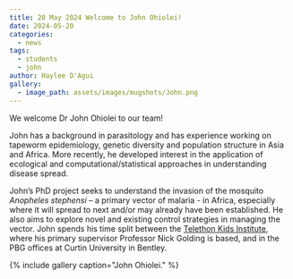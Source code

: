 ```yaml
---
title: 20 May 2024 Welcome to John Ohiolei!
date: 2024-05-20
categories:
  - news
tags:
  - students
  - john
author: Haylee D'Agui
gallery:
  - image_path: assets/images/mugshots/John.png
---
```


We welcome Dr John Ohiolei to our team! 

John has a background in parasitology and has experience working on tapeworm epidemiology, genetic diversity and population structure in Asia and Africa. More recently, he developed interest in the application of ecological and computational/statistical approaches in understanding disease spread. 

John’s PhD project seeks to understand the invasion of the mosquito _Anopheles stephensi_ – a primary vector of malaria - in Africa, especially where it will spread to next and/or may already have been established. He also aims to explore novel and existing control strategies in managing the vector.
John spends his time split between the [Telethon Kids Institute](https://www.telethonkids.org.au/our-research/), where his primary supervisor Professor Nick Golding is based, and in the PBG offices at Curtin University in Bentley.


{% include gallery caption="John Ohiolei." %}